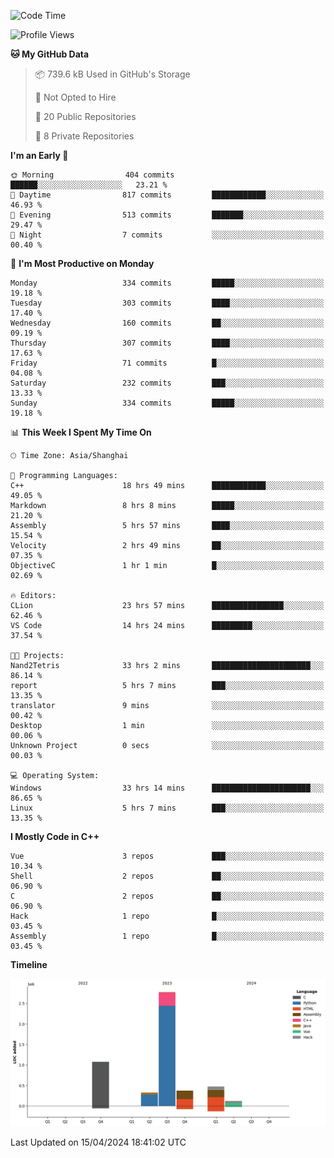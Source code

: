 <!--
**Salvely/Salvely** is a ✨ _special_ ✨ repository because its `README.md` (this file) appears on your GitHub profile.

Here are some ideas to get you started:

- 🔭 I’m currently working on ...
- 🌱 I’m currently learning ...
- 👯 I’m looking to collaborate on ...
- 🤔 I’m looking for help with ...
- 💬 Ask me about ...
- 📫 How to reach me: ...
- 😄 Pronouns: ...
- ⚡ Fun fact: ...
-->

<!--START_SECTION:waka-->
![Code Time](http://img.shields.io/badge/Code%20Time-684%20hrs%2054%20mins-blue)

![Profile Views](http://img.shields.io/badge/Profile%20Views-0-blue)

**🐱 My GitHub Data** 

> 📦 739.6 kB Used in GitHub's Storage 
 > 
> 🚫 Not Opted to Hire
 > 
> 📜 20 Public Repositories 
 > 
> 🔑 8 Private Repositories 
 > 
**I'm an Early 🐤** 

```text
🌞 Morning                404 commits         ██████░░░░░░░░░░░░░░░░░░░   23.21 % 
🌆 Daytime                817 commits         ████████████░░░░░░░░░░░░░   46.93 % 
🌃 Evening                513 commits         ███████░░░░░░░░░░░░░░░░░░   29.47 % 
🌙 Night                  7 commits           ░░░░░░░░░░░░░░░░░░░░░░░░░   00.40 % 
```
📅 **I'm Most Productive on Monday** 

```text
Monday                   334 commits         █████░░░░░░░░░░░░░░░░░░░░   19.18 % 
Tuesday                  303 commits         ████░░░░░░░░░░░░░░░░░░░░░   17.40 % 
Wednesday                160 commits         ██░░░░░░░░░░░░░░░░░░░░░░░   09.19 % 
Thursday                 307 commits         ████░░░░░░░░░░░░░░░░░░░░░   17.63 % 
Friday                   71 commits          █░░░░░░░░░░░░░░░░░░░░░░░░   04.08 % 
Saturday                 232 commits         ███░░░░░░░░░░░░░░░░░░░░░░   13.33 % 
Sunday                   334 commits         █████░░░░░░░░░░░░░░░░░░░░   19.18 % 
```


📊 **This Week I Spent My Time On** 

```text
🕑︎ Time Zone: Asia/Shanghai

💬 Programming Languages: 
C++                      18 hrs 49 mins      ████████████░░░░░░░░░░░░░   49.05 % 
Markdown                 8 hrs 8 mins        █████░░░░░░░░░░░░░░░░░░░░   21.20 % 
Assembly                 5 hrs 57 mins       ████░░░░░░░░░░░░░░░░░░░░░   15.54 % 
Velocity                 2 hrs 49 mins       ██░░░░░░░░░░░░░░░░░░░░░░░   07.35 % 
ObjectiveC               1 hr 1 min          █░░░░░░░░░░░░░░░░░░░░░░░░   02.69 % 

🔥 Editors: 
CLion                    23 hrs 57 mins      ████████████████░░░░░░░░░   62.46 % 
VS Code                  14 hrs 24 mins      █████████░░░░░░░░░░░░░░░░   37.54 % 

🐱‍💻 Projects: 
Nand2Tetris              33 hrs 2 mins       ██████████████████████░░░   86.14 % 
report                   5 hrs 7 mins        ███░░░░░░░░░░░░░░░░░░░░░░   13.35 % 
translator               9 mins              ░░░░░░░░░░░░░░░░░░░░░░░░░   00.42 % 
Desktop                  1 min               ░░░░░░░░░░░░░░░░░░░░░░░░░   00.06 % 
Unknown Project          0 secs              ░░░░░░░░░░░░░░░░░░░░░░░░░   00.03 % 

💻 Operating System: 
Windows                  33 hrs 14 mins      ██████████████████████░░░   86.65 % 
Linux                    5 hrs 7 mins        ███░░░░░░░░░░░░░░░░░░░░░░   13.35 % 
```

**I Mostly Code in C++** 

```text
Vue                      3 repos             ███░░░░░░░░░░░░░░░░░░░░░░   10.34 % 
Shell                    2 repos             ██░░░░░░░░░░░░░░░░░░░░░░░   06.90 % 
C                        2 repos             ██░░░░░░░░░░░░░░░░░░░░░░░   06.90 % 
Hack                     1 repo              █░░░░░░░░░░░░░░░░░░░░░░░░   03.45 % 
Assembly                 1 repo              █░░░░░░░░░░░░░░░░░░░░░░░░   03.45 % 
```



**Timeline**

![Lines of Code chart](https://raw.githubusercontent.com/Salvely/Salvely/main/assets/bar_graph.png)


 Last Updated on 15/04/2024 18:41:02 UTC
<!--END_SECTION:waka-->
<!-- ### [![Typing SVG](https://readme-typing-svg.demolab.com?font=JetBrains+Mono&size=22&pause=1000&width=435&height=70&lines=Hi!+I'm+Wen+Gao.+Nice+to+see+you!)](https://git.io/typing-svg)

[![Salvely's GitHub stats](https://github-readme-stats.vercel.app/api?username=Salvely&count_private=true&show_icons=true&theme=buefy&include_all_commits=true)](https://github.com/anuraghazr/github-readme-stats)
[![Top Langs](https://github-readme-stats.vercel.app/api/top-langs/?username=Salvely)](https://github.com/anuraghazr/github-readme-stats)


![Leetcode Stats](https://leetcard.jacoblin.cool/Salvely?theme=wtf&font=Kameron&ext=activity&show_rank=true)

![](https://komarev.com/ghpvc/?username=Salvely)
-->
